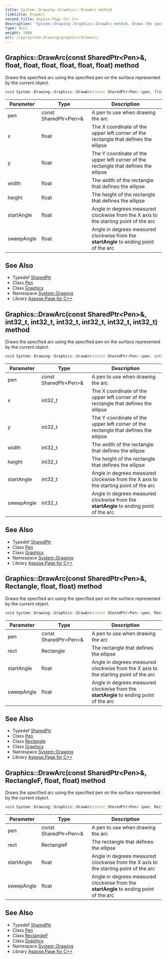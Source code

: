 ```yaml
---
title: System::Drawing::Graphics::DrawArc method
linktitle: DrawArc
second_title: Aspose.Page for C++
description: 'System::Drawing::Graphics::DrawArc method. Draws the specified arc using the specified pen on the surface represented by the current object in C++.'
type: docs
weight: 1000
url: /cpp/system.drawing/graphics/drawarc/
---
```

## Graphics::DrawArc(const SharedPtr\<Pen\>\&, float, float, float, float, float, float) method


Draws the specified arc using the specified pen on the surface represented by the current object.

```cpp
void System::Drawing::Graphics::DrawArc(const SharedPtr<Pen> &pen, float x, float y, float width, float height, float startAngle, float sweepAngle)
```


| Parameter | Type | Description |
| --- | --- | --- |
| pen | const SharedPtr\<Pen\>\& | A pen to use when drawing the arc |
| x | float | The X coordinate of the upper left corner of the rectangle that defines the ellipse |
| y | float | The Y coordinate of the upper left corner of the rectangle that defines the ellipse |
| width | float | The width of the rectangle that defines the ellipse |
| height | float | The height of the rectangle that defines the ellipse |
| startAngle | float | Angle in degrees measured clockwise from the X axis to the starting point of the arc |
| sweepAngle | float | Angle in degrees measured clockwise from the **startAngle** to ending point of the arc |

## See Also

* Typedef [SharedPtr](../../../system/sharedptr/)
* Class [Pen](../../pen/)
* Class [Graphics](../)
* Namespace [System::Drawing](../../)
* Library [Aspose.Page for C++](../../../)
## Graphics::DrawArc(const SharedPtr\<Pen\>\&, int32_t, int32_t, int32_t, int32_t, int32_t, int32_t) method


Draws the specified arc using the specified pen on the surface represented by the current object.

```cpp
void System::Drawing::Graphics::DrawArc(const SharedPtr<Pen> &pen, int32_t x, int32_t y, int32_t width, int32_t height, int32_t startAngle, int32_t sweepAngle)
```


| Parameter | Type | Description |
| --- | --- | --- |
| pen | const SharedPtr\<Pen\>\& | A pen to use when drawing the arc |
| x | int32_t | The X coordinate of the upper left corner of the rectangle that defines the ellipse |
| y | int32_t | The Y coordinate of the upper left corner of the rectangle that defines the ellipse |
| width | int32_t | The width of the rectangle that defines the ellipse |
| height | int32_t | The height of the rectangle that defines the ellipse |
| startAngle | int32_t | Angle in degrees measured clockwise from the X axis to the starting point of the arc |
| sweepAngle | int32_t | Angle in degrees measured clockwise from the **startAngle** to ending point of the arc |

## See Also

* Typedef [SharedPtr](../../../system/sharedptr/)
* Class [Pen](../../pen/)
* Class [Graphics](../)
* Namespace [System::Drawing](../../)
* Library [Aspose.Page for C++](../../../)
## Graphics::DrawArc(const SharedPtr\<Pen\>\&, Rectangle, float, float) method


Draws the specified arc using the specified pen on the surface represented by the current object.

```cpp
void System::Drawing::Graphics::DrawArc(const SharedPtr<Pen> &pen, Rectangle rect, float startAngle, float sweepAngle)
```


| Parameter | Type | Description |
| --- | --- | --- |
| pen | const SharedPtr\<Pen\>\& | A pen to use when drawing the arc |
| rect | Rectangle | The rectangle that defines the ellipse |
| startAngle | float | Angle in degrees measured clockwise from the X axis to the starting point of the arc |
| sweepAngle | float | Angle in degrees measured clockwise from the **startAngle** to ending point of the arc |

## See Also

* Typedef [SharedPtr](../../../system/sharedptr/)
* Class [Pen](../../pen/)
* Class [Rectangle](../../rectangle/)
* Class [Graphics](../)
* Namespace [System::Drawing](../../)
* Library [Aspose.Page for C++](../../../)
## Graphics::DrawArc(const SharedPtr\<Pen\>\&, RectangleF, float, float) method


Draws the specified arc using the specified pen on the surface represented by the current object.

```cpp
void System::Drawing::Graphics::DrawArc(const SharedPtr<Pen> &pen, RectangleF rect, float startAngle, float sweepAngle)
```


| Parameter | Type | Description |
| --- | --- | --- |
| pen | const SharedPtr\<Pen\>\& | A pen to use when drawing the arc |
| rect | RectangleF | The rectangle that defines the ellipse |
| startAngle | float | Angle in degrees measured clockwise from the X axis to the starting point of the arc |
| sweepAngle | float | Angle in degrees measured clockwise from the **startAngle** to ending point of the arc |

## See Also

* Typedef [SharedPtr](../../../system/sharedptr/)
* Class [Pen](../../pen/)
* Class [RectangleF](../../rectanglef/)
* Class [Graphics](../)
* Namespace [System::Drawing](../../)
* Library [Aspose.Page for C++](../../../)
